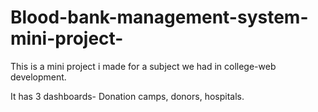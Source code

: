 # Blood-bank-management-system-mini-project-

This is a mini project i made for a subject we had in college-web development.

It has 3 dashboards- Donation camps, donors, hospitals.

